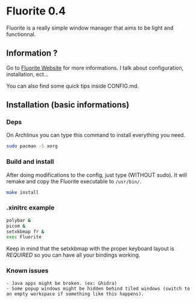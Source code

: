 # Fluorite 0.4

Fluorite is a really simple window manager that aims to be light and functionnal.

## Information ?

Go to [Fluorite Website](https://fluorite.surge.sh) for more informations. I talk about configuration, installation, ect...

You can also find some quick tips inside CONFIG.md.

## Installation (basic informations)

### Deps

On Archlinux you can type this command to install everything you need.

``` sh
sudo pacman -S xorg
```

### Build and install

After doing modifications to the config, just type (WITHOUT sudo). It will remake and copy the Fluorite executable to `/usr/bin/`.

``` sh
make install
```

### .xinitrc example

``` sh
polybar &
picom &
setxkbmap fr &
exec Fluorite
```

Keep in mind that the setxkbmap with the proper keyboard layout is *REQUIRED* so you can have all your bindings working.

### Known issues

    - Java apps might be broken. (ex: Ghidra)
    - Some popup windows might be hidden behind tiled windows (switch to an empty workspace if something like this happens).
